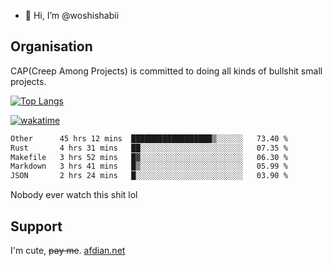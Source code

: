 - 👋 Hi, I’m @woshishabii

## Organisation

CAP(Creep Among Projects) is committed to doing all kinds of bullshit small projects.

[![Top Langs](https://github-readme-stats.vercel.app/api/top-langs/?username=woshishabii&layout=compact)](https://github.com/anuraghazra/github-readme-stats)

[![wakatime](https://wakatime.com/badge/user/34d02784-acc1-4a16-82d7-33fdb53c4ed6.svg)](https://wakatime.com/@34d02784-acc1-4a16-82d7-33fdb53c4ed6)


<!--START_SECTION:waka-->

```txt
Other      45 hrs 12 mins  ██████████████████▒░░░░░░   73.40 %
Rust       4 hrs 31 mins   ██░░░░░░░░░░░░░░░░░░░░░░░   07.35 %
Makefile   3 hrs 52 mins   █▓░░░░░░░░░░░░░░░░░░░░░░░   06.30 %
Markdown   3 hrs 41 mins   █▒░░░░░░░░░░░░░░░░░░░░░░░   05.99 %
JSON       2 hrs 24 mins   █░░░░░░░░░░░░░░░░░░░░░░░░   03.90 %
```

<!--END_SECTION:waka-->

Nobody ever watch this shit lol

## Support
I'm cute, ~~pay me~~.
[afdian.net](https://afdian.com/a/woshishabi)

<!---
woshishabii/woshishabii is a ✨ special ✨ repository because its `README.md` (this file) appears on your GitHub profile.
You can click the Preview link to take a look at your changes.
--->
